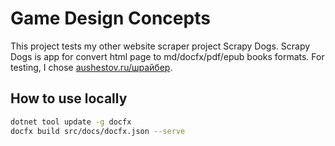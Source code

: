 # Game Design Concepts

This project tests my other website scraper project Scrapy Dogs. Scrapy Dogs is app for convert html page to md/docfx/pdf/epub books formats. For testing, I chose [aushestov.ru/шрайбер](http://aushestov.ru/шрайбер/).

## How to use locally

```sh
dotnet tool update -g docfx
docfx build src/docs/docfx.json --serve
```
